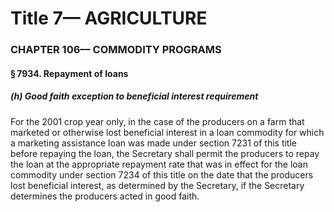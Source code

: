 
# Title 7— AGRICULTURE
### CHAPTER 106— COMMODITY PROGRAMS
#### § 7934. Repayment of loans
##### (h) Good faith exception to beneficial interest requirement

For the 2001 crop year only, in the case of the producers on a farm that marketed or otherwise lost beneficial interest in a loan commodity for which a marketing assistance loan was made under section 7231 of this title before repaying the loan, the Secretary shall permit the producers to repay the loan at the appropriate repayment rate that was in effect for the loan commodity under section 7234 of this title on the date that the producers lost beneficial interest, as determined by the Secretary, if the Secretary determines the producers acted in good faith.
